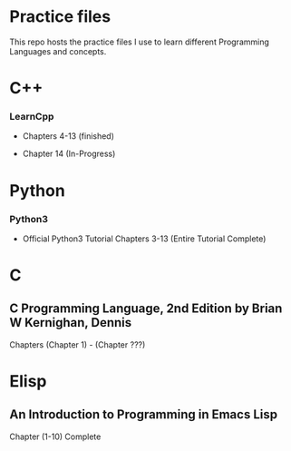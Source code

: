 # Practice files

This repo hosts the practice files I use to learn different Programming Languages and concepts.


# C++

### LearnCpp

- Chapters 4-13 (finished)

- Chapter 14 (In-Progress)

# Python

### Python3

- Official Python3 Tutorial Chapters 3-13 (Entire Tutorial Complete)


# C

## C Programming Language, 2nd Edition by Brian W Kernighan, Dennis
Chapters (Chapter 1) - (Chapter ???)


# Elisp

## An Introduction to Programming in Emacs Lisp
Chapter (1-10) Complete 

    

